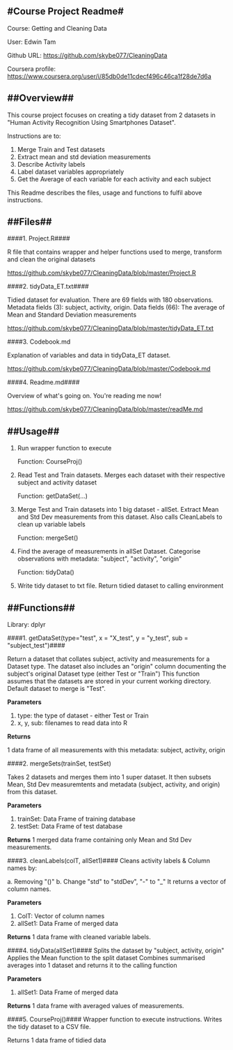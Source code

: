 #Course Project Readme#
---

Course: Getting and Cleaning Data 

User: Edwin Tam 

Github URL: https://github.com/skybe077/CleaningData

Coursera profile: https://www.coursera.org/user/i/85db0de11cdecf496c46ca1f28de7d6a



##Overview##
---  
This course project focuses on creating a tidy dataset from 2 datasets in "Human Activity Recognition Using Smartphones Dataset".

Instructions are to:

1. Merge Train and Test datasets
2. Extract mean and std deviation measurements 
3. Describe Activity labels 
4. Label dataset variables appropriately 
5. Get the Average of each variable for each activity and each subject


This Readme describes the files, usage and functions to fulfil above instructions. 

##Files##
---
####1. Project.R####

R file that contains wrapper and helper functions used to merge, transform and clean the original datasets

https://github.com/skybe077/CleaningData/blob/master/Project.R

####2. tidyData_ET.txt####

Tidied dataset for evaluation. There are 69 fields with 180 observations. 
Metadata fields (3): subject, activity, origin.
Data fields (66): The average of Mean and Standard Deviation measurements 

https://github.com/skybe077/CleaningData/blob/master/tidyData_ET.txt

####3. Codebook.md  

Explanation of variables and data in tidyData_ET dataset.

https://github.com/skybe077/CleaningData/blob/master/Codebook.md

####4. Readme.md####

Overview of what's going on. You're reading me now! 

https://github.com/skybe077/CleaningData/blob/master/readMe.md

##Usage##
---

1. Run wrapper function to execute  

	Function: CourseProj()
2. Read Test and Train datasets. Merges each dataset with their respective subject and activity dataset

	Function: getDataSet(...)
3. Merge Test and Train datasets into 1 big dataset - allSet. Extract Mean and Std Dev measurements from this dataset.
	Also calls CleanLabels to clean up variable labels

	Function: mergeSet()
4. Find the average of measurements in allSet Dataset. Categorise observations with metadata: "subject", "activity", "origin" 

	Function: tidyData()
5. Write tidy dataset to txt file. Return tidied dataset to calling environment

##Functions##
---
Library: dplyr

####1. getDataSet(type="test", x = "X_test", y = "y_test", sub = "subject_test")####

Return a dataset that collates subject, activity and measurements for a Dataset type. 
The dataset also includes an "origin" column documenting the subject's original Dataset type (either Test or "Train") 
This function assumes that the datasets are stored in your current working directory. Default dataset to merge is "Test". 

**Parameters**

1. type: the type of dataset - either Test or Train 
2. x, y, sub: filenames to read data into R

**Returns**

1 data frame of all measurements with this metadata: subject, activity, origin

####2. mergeSets(trainSet, testSet) 

Takes 2 datasets and merges them into 1 super dataset.
It then subsets Mean, Std Dev measuremtents and metadata (subject, activity, and origin) from this dataset.

**Parameters**

1. trainSet: Data Frame of training database
2. testSet: Data Frame of test database

**Returns**
1 merged data frame containing only Mean and Std Dev measurements.

####3. cleanLabels(colT, allSet1)####
Cleans activity labels & Column names by:

a. Removing "()"
b. Change "std" to "stdDev", "-" to "_"
It returns a vector of column names.

**Parameters** 
1. ColT: Vector of column names
2. allSet1: Data Frame of merged data

**Returns**
1 data frame with cleaned variable labels. 

####4. tidyData(allSet1)####
Splits the dataset by "subject, activity, origin"
Applies the Mean function to the split dataset
Combines summarised averages into 1 dataset and returns it to the calling function

**Parameters** 
1. allSet1: Data Frame of merged data

**Returns**
1 data frame with averaged values of measurements. 

####5. CourseProj()####
Wrapper function to execute instructions. 
Writes the tidy dataset to a CSV file.

Returns
1 data frame of tidied data



